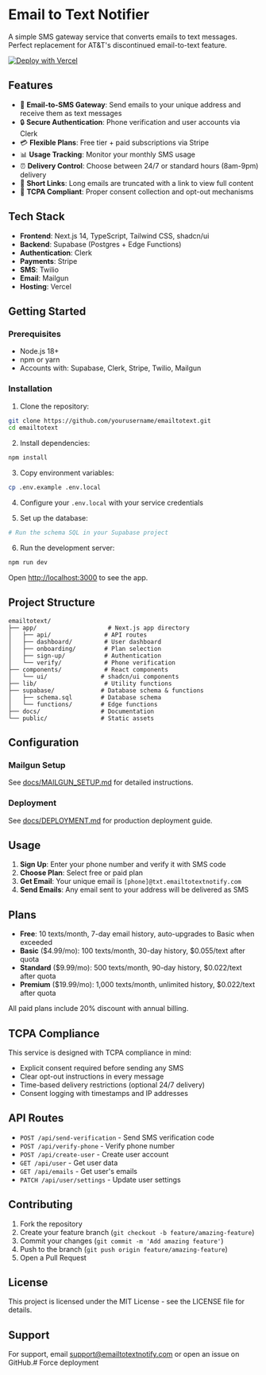 # Email to Text Notifier

A simple SMS gateway service that converts emails to text messages. Perfect replacement for AT&T's discontinued email-to-text feature.

[![Deploy with Vercel](https://vercel.com/button)](https://vercel.com/new/clone?repository-url=https://github.com/alidow/emailtotext)

## Features

- 📱 **Email-to-SMS Gateway**: Send emails to your unique address and receive them as text messages
- 🔒 **Secure Authentication**: Phone verification and user accounts via Clerk
- 💳 **Flexible Plans**: Free tier + paid subscriptions via Stripe
- 📊 **Usage Tracking**: Monitor your monthly SMS usage
- ⏰ **Delivery Control**: Choose between 24/7 or standard hours (8am-9pm) delivery
- 🔗 **Short Links**: Long emails are truncated with a link to view full content
- 📜 **TCPA Compliant**: Proper consent collection and opt-out mechanisms

## Tech Stack

- **Frontend**: Next.js 14, TypeScript, Tailwind CSS, shadcn/ui
- **Backend**: Supabase (Postgres + Edge Functions)
- **Authentication**: Clerk
- **Payments**: Stripe
- **SMS**: Twilio
- **Email**: Mailgun
- **Hosting**: Vercel

## Getting Started

### Prerequisites

- Node.js 18+
- npm or yarn
- Accounts with: Supabase, Clerk, Stripe, Twilio, Mailgun

### Installation

1. Clone the repository:
```bash
git clone https://github.com/yourusername/emailtotext.git
cd emailtotext
```

2. Install dependencies:
```bash
npm install
```

3. Copy environment variables:
```bash
cp .env.example .env.local
```

4. Configure your `.env.local` with your service credentials

5. Set up the database:
```bash
# Run the schema SQL in your Supabase project
```

6. Run the development server:
```bash
npm run dev
```

Open [http://localhost:3000](http://localhost:3000) to see the app.

## Project Structure

```
emailtotext/
├── app/                    # Next.js app directory
│   ├── api/               # API routes
│   ├── dashboard/         # User dashboard
│   ├── onboarding/        # Plan selection
│   ├── sign-up/           # Authentication
│   └── verify/            # Phone verification
├── components/            # React components
│   └── ui/               # shadcn/ui components
├── lib/                   # Utility functions
├── supabase/             # Database schema & functions
│   ├── schema.sql        # Database schema
│   └── functions/        # Edge functions
├── docs/                 # Documentation
└── public/               # Static assets
```

## Configuration

### Mailgun Setup
See [docs/MAILGUN_SETUP.md](docs/MAILGUN_SETUP.md) for detailed instructions.

### Deployment
See [docs/DEPLOYMENT.md](docs/DEPLOYMENT.md) for production deployment guide.

## Usage

1. **Sign Up**: Enter your phone number and verify it with SMS code
2. **Choose Plan**: Select free or paid plan
3. **Get Email**: Your unique email is `[phone]@txt.emailtotextnotify.com`
4. **Send Emails**: Any email sent to your address will be delivered as SMS

## Plans

- **Free**: 10 texts/month, 7-day email history, auto-upgrades to Basic when exceeded
- **Basic** ($4.99/mo): 100 texts/month, 30-day history, $0.055/text after quota
- **Standard** ($9.99/mo): 500 texts/month, 90-day history, $0.022/text after quota
- **Premium** ($19.99/mo): 1,000 texts/month, unlimited history, $0.022/text after quota

All paid plans include 20% discount with annual billing.

## TCPA Compliance

This service is designed with TCPA compliance in mind:
- Explicit consent required before sending any SMS
- Clear opt-out instructions in every message
- Time-based delivery restrictions (optional 24/7 delivery)
- Consent logging with timestamps and IP addresses

## API Routes

- `POST /api/send-verification` - Send SMS verification code
- `POST /api/verify-phone` - Verify phone number
- `POST /api/create-user` - Create user account
- `GET /api/user` - Get user data
- `GET /api/emails` - Get user's emails
- `PATCH /api/user/settings` - Update user settings

## Contributing

1. Fork the repository
2. Create your feature branch (`git checkout -b feature/amazing-feature`)
3. Commit your changes (`git commit -m 'Add amazing feature'`)
4. Push to the branch (`git push origin feature/amazing-feature`)
5. Open a Pull Request

## License

This project is licensed under the MIT License - see the LICENSE file for details.

## Support

For support, email support@emailtotextnotify.com or open an issue on GitHub.# Force deployment
